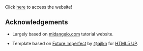 Click [here](https://arthurchevalley.github.io/personal-site/) to access the website!

## Acknowledgements

* Largely based on [mldangelo.com](https://mldangelo.com) tutorial website.

* Template based on [Future Imperfect](https://html5up.net/future-imperfect) by [@ajlkn](https://github.com/ajlkn) for [HTML5 UP](html5up.net).
